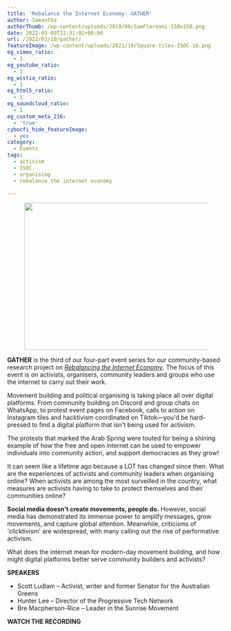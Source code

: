```yaml
---
title: 'Rebalance the Internet Economy: GATHER'
author: Samantha
authorThumb: /wp-content/uploads/2019/08/SamFloreani-150x150.png
date: 2022-03-09T22:31:02+00:00
url: /2022/03/10/gather/
featureImage: /wp-content/uploads/2021/10/Square-tiles-ISOC-16.png
eg_vimeo_ratio:
  - 1
eg_youtube_ratio:
  - 1
eg_wistia_ratio:
  - 1
eg_html5_ratio:
  - 1
eg_soundcloud_ratio:
  - 1
eg_custom_meta_216:
  - 'true'
cybocfi_hide_featureImage:
  - yes
category:
  - Events
tags:
  - activism
  - ISOC
  - organising
  - rebalance the internet economy

---
```

<figure class="wp-block-image size-large"><img loading="lazy" decoding="async" width="1024" height="341" src="/wp-content/uploads/2021/10/ISOC-Banners-EmailTwitter-header-2-1024x341.png" alt="" class="wp-image-8128" srcset="/wp-content/uploads/2021/10/ISOC-Banners-EmailTwitter-header-2-1024x341.png 1024w, /wp-content/uploads/2021/10/ISOC-Banners-EmailTwitter-header-2-300x100.png 300w, /wp-content/uploads/2021/10/ISOC-Banners-EmailTwitter-header-2-768x256.png 768w, /wp-content/uploads/2021/10/ISOC-Banners-EmailTwitter-header-2-1536x512.png 1536w, /wp-content/uploads/2021/10/ISOC-Banners-EmailTwitter-header-2-2048x683.png 2048w" sizes="(max-width: 1024px) 100vw, 1024px" /></figure>

**GATHER** is the third of our four-part event series for our community-based research project on [_Rebalancing the Internet Economy_][1]. The focus of this event is on activists, organisers, community leaders and groups who use the internet to carry out their work.

Movement building and political organising is taking place all over digital platforms. From community building on Discord and group chats on WhatsApp, to protest event pages on Facebook, calls to action on Instagram tiles and hacktivism coordinated on Tiktok—you'd be hard-pressed to find a digital platform that isn't being used for activism.

The protests that marked the Arab Spring were touted for being a shining example of how the free and open internet can be used to empower individuals into community action, and support democracies as they grow!

It can seem like a lifetime ago because a LOT has changed since then. What are the experiences of activists and community leaders when organising online? When activists are among the most surveilled in the country, what measures are activists having to take to protect themselves and their communities online?

**Social media doesn't create movements, people do.** However, social media has demonstrated its immense power to amplify messages, grow movements, and capture global attention. Meanwhile, criticisms of 'clicktivism' are widespread, with many calling out the rise of performative activism.

What does the internet mean for modern-day movement building, and how might digital platforms better serve community builders and activists?

**SPEAKERS**

  * Scott Ludlam &#8211; Activist, writer and former Senator for the Australian Greens
  * Hunter Lee &#8211; Director of the Progressive Tech Network
  * Bre Macpherson-Rice &#8211; Leader in the Sunrise Movement

**WATCH THE RECORDING**<figure class="wp-block-embed is-type-video is-provider-youtube wp-block-embed-youtube wp-embed-aspect-16-9 wp-has-aspect-ratio">

<div class="wp-block-embed__wrapper">
</div></figure>

 [1]: https://www.digitalrightswatch.org.au/interneteconomy
